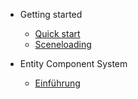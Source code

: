 - Getting started

    - [Quick start](quickstart.md)
    - [Sceneloading](sceneloading.md)

- Entity Component System

    - [Einführung](ecs.md)
